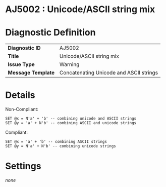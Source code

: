 # AJ5002 : Unicode/ASCII string mix

# Diagnostic Definition

<table>
  <tr>
    <td class="header"><b>Diagnostic ID</b></td>
    <td>AJ5002</td>
  </tr>
  <tr>
    <td class="header"><b>Title</b></td>
    <td>Unicode/ASCII string mix</td>
  </tr>
  <tr>
    <td class="header"><b>Issue Type</b></td>
    <td>Warning</td>
  </tr>
  <tr>
    <td class="header"><b>Message Template</b></td>
    <td>Concatenating Unicode and ASCII strings</td>
  </tr>
  
</table>

# Details

Non-Compliant:

```tsql
SET @x = N'a' + 'b' -- combining unicode and ASCII strings
SET @y = 'a' + N'b' -- combining ASCII and unicode strings
```

Compliant:

```tsql
SET @x = 'a' + 'b' -- combining ASCII strings
SET @y = N'a' + N'b' -- combining unicode strings
```


# Settings

*none*

